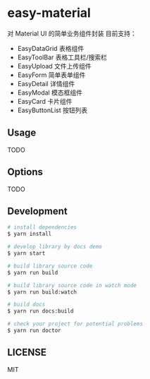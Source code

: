 # easy-material

对 Material UI 的简单业务组件封装
目前支持：
* EasyDataGrid 表格组件
* EasyToolBar 表格工具栏/搜索栏
* EasyUpload 文件上传组件
* EasyForm 简单表单组件
* EasyDetail 详情组件
* EasyModal 模态框组件
* EasyCard 卡片组件
* EasyButtonList 按钮列表

## Usage

TODO

## Options

TODO

## Development

```bash
# install dependencies
$ yarn install

# develop library by docs demo
$ yarn start

# build library source code
$ yarn run build

# build library source code in watch mode
$ yarn run build:watch

# build docs
$ yarn run docs:build

# check your project for potential problems
$ yarn run doctor
```

## LICENSE

MIT
